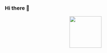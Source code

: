 ### Hi there 👋
<div id="header" align="center">
  <img src="https://media0.giphy.com/media/u2pmTWUi0MXjyrMaVj/giphy.gif" width="100"/>
</div>
<!--
**Grey201/Grey201** is a ✨ _special_ ✨ repository because its `README.md` (this file) appears on your GitHub profile.

Here are some ideas to get you started:

- 🔭 I’m currently working on ...
- 🌱 I’m currently learning ...
- 👯 I’m looking to collaborate on ...
- 🤔 I’m looking for help with ...
- 💬 Ask me about ...
- 📫 How to reach me: ...
- 😄 Pronouns: ...
- ⚡ Fun fact: ...
-->
